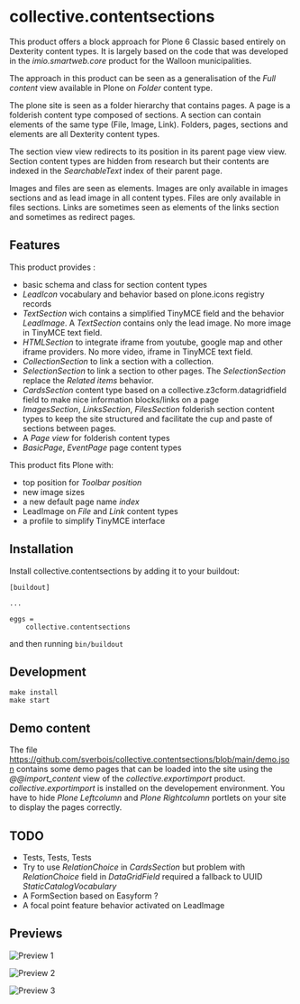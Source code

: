 collective.contentsections
==========================

This product offers a block approach for Plone 6 Classic based entirely on Dexterity content types.
It is largely based on the code that was developed in the *imio.smartweb.core* product for the Walloon municipalities.

The approach in this product can be seen as a generalisation of the *Full content* view available in Plone on  *Folder* content type.

The plone site is seen as a folder hierarchy that contains pages.
A page is a folderish content type composed of sections.
A section can contain elements of the same type (File, Image, Link). Folders, pages, sections and elements are all Dexterity content types.

The section view view redirects to its position in its parent page view view.
Section content types are hidden from research but their contents are indexed in the *SearchableText* index of their parent page.

Images and files are seen as elements.
Images are only available in images sections and as lead image in all content types.
Files are only available in files sections.
Links are sometimes seen as elements of the links section and sometimes as redirect pages.

Features
--------

This product provides :

- basic schema and class for section content types
- *LeadIcon* vocabulary and behavior based on plone.icons registry records
- *TextSection* wich contains a simplified TinyMCE field and the behavior *LeadImage*. A *TextSection* contains only the lead image. No more image in TinyMCE text field.
- *HTMLSection* to integrate iframe from youtube, google map and other iframe providers. No more video, iframe in TinyMCE text field.
- *CollectionSection* to link a section with a collection.
- *SelectionSection* to link a section to other pages. The *SelectionSection* replace the *Related items* behavior.
- *CardsSection* content type based on a collective.z3cform.datagridfield field to make nice information blocks/links on a page
- *ImagesSection*, *LinksSection*, *FilesSection* folderish section content types to keep the site structured and facilitate the cup and paste of sections between pages.
- A *Page view* for folderish content types
- *BasicPage*, *EventPage* page content types

This product fits Plone with:

- top position for *Toolbar position*
- new image sizes
- a new default page name *index*
- LeadImage on *File* and *Link* content types
- a profile to simplify TinyMCE interface

Installation
------------

Install collective.contentsections by adding it to your buildout:

    [buildout]

    ...

    eggs =
        collective.contentsections


and then running ``bin/buildout``

Development
-----------

    make install
    make start

Demo content
------------

The file https://github.com/sverbois/collective.contentsections/blob/main/demo.json
contains some demo pages that can be loaded into the site using the *@@import_content* view of the *collective.exportimport* product. *collective.exportimport* is installed on the developement environment. You have to hide *Plone Leftcolumn* and *Plone Rightcolumn* portlets on your site to display the pages correctly.

TODO
----

- Tests, Tests, Tests
- Try to use *RelationChoice* in *CardsSection* but problem with *RelationChoice* field in *DataGridField* required a fallback to UUID *StaticCatalogVocabulary*
- A FormSection based on Easyform ?
- A focal point feature behavior activated on LeadImage

Previews
--------

![Preview 1](https://raw.githubusercontent.com/sverbois/collective.contentsections/main/docs/images/preview1.png)

![Preview 2](https://raw.githubusercontent.com/sverbois/collective.contentsections/main/docs/images/preview2.png)

![Preview 3](https://raw.githubusercontent.com/sverbois/collective.contentsections/main/docs/images/preview3.png)
